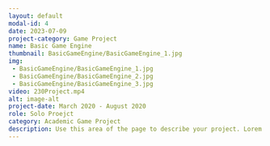 ```yaml
---
layout: default
modal-id: 4
date: 2023-07-09
project-category: Game Project
name: Basic Game Engine
thumbnail: BasicGameEngine/BasicGameEngine_1.jpg
img: 
 - BasicGameEngine/BasicGameEngine_1.jpg
 - BasicGameEngine/BasicGameEngine_2.jpg
 - BasicGameEngine/BasicGameEngine_3.jpg
video: 230Project.mp4
alt: image-alt
project-date: March 2020 - August 2020
role: Solo Proejct
category: Academic Game Project
description: Use this area of the page to describe your project. Lorem ipsum dolor sit amet, consectetur adipisicing elit. Mollitia neque assumenda ipsam nihil, molestias magnam, recusandae quos quis inventore quisquam velit asperiores, vitae? Reprehenderit soluta, eos quod consequuntur itaque. Nam.
---
```

